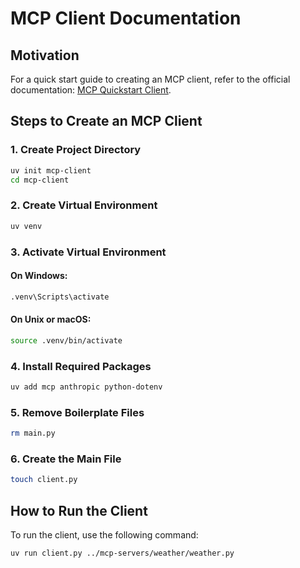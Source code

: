# MCP Client Documentation

## Motivation
For a quick start guide to creating an MCP client, refer to the official documentation: [MCP Quickstart Client](https://modelcontextprotocol.io/quickstart/client).

## Steps to Create an MCP Client

### 1. Create Project Directory
```bash
uv init mcp-client
cd mcp-client
```

### 2. Create Virtual Environment
```bash
uv venv
```

### 3. Activate Virtual Environment
#### On Windows:
```bash
.venv\Scripts\activate
```
#### On Unix or macOS:
```bash
source .venv/bin/activate
```

### 4. Install Required Packages
```bash
uv add mcp anthropic python-dotenv
```

### 5. Remove Boilerplate Files
```bash
rm main.py
```

### 6. Create the Main File
```bash
touch client.py
```

## How to Run the Client
To run the client, use the following command:
```bash
uv run client.py ../mcp-servers/weather/weather.py
```